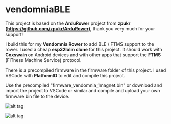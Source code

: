 # vendomniaBLE

This project is based on the **ArduRower** project from **zpukr (https://github.com/zpukr/ArduRower)**, thank you very much for your support!

I build this for my **Vendomnia Rower** to add BLE / FTMS support to the rower. I used a cheap **esp32lolin clone** for this project.
It should work with **Coxswain** on Android devices and with other apps that support the **FTMS** (FiTness Machine Service) protocol.

There is a precompiled firmware in the firmware folder of this project. I used VSCode with **PlatformIO** to edit and compile this project.

Use the precompiled "firmware_vendomnia_1magnet.bin" or download and import the project to VSCode or similar and compile and upload your own firmware.bin file to the device.

![alt tag](https://raw.githubusercontent.com/damndemento/vendomniaBLE/main/wemos-esp32_com_oled-pinout.webp)

![alt tag]([https://raw.githubusercontent.com/damndemento/vendomniaBLE/main/esp32lolin.jpg](https://github.com/damndemento/vendomniaBLE/blob/main/esp32lolin.jpg))
